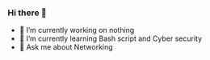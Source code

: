 ### Hi there 👋

- 🔭 I’m currently working on nothing
- 🌱 I’m currently learning Bash script and Cyber security
- 💬 Ask me about Networking 


